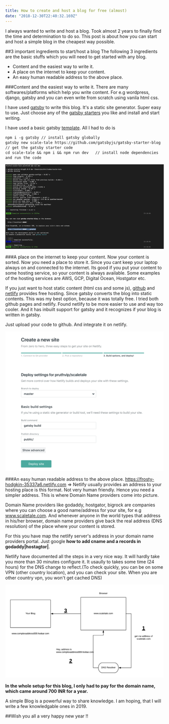 ```yaml
---
title: How to create and host a blog for free (almost)
date: "2018-12-30T22:40:32.169Z"
---
```


I always wanted to write and host a blog. Took almost 2 years to finally find the time and determination to do so. This post is about how you can start and host a simple blog in the cheapest way possible.

##3 important ingredients to start/host a blog
The following 3 ingredients are the basic stuffs which you will need to get started with any blog.

* Content and the easiest way to write it.
* A place on the internet to keep your content.
* An easy human readable address to the above place.

###Content and the easiest way to write it.
There are many softwares/platforms which help you write content. For e.g wordpress, django, gatsby and you can even write from scratch using vanila html css.

I have used [gatsby](https://www.gatsbyjs.org/) to write this blog. It's a static site generator. Super easy to use. Just choose any of the [gatsby starters](https://www.gatsbyjs.org/starters/?v=2) you like and install and start writing.

I have used a basic gatsby [template](https://www.gatsbyjs.org/starters/gatsby-starter-blog/). All I had to do is

    npm i -g gatsby // install gatsby globally
    gatsby new scale-tale https://github.com/gatsbyjs/gatsby-starter-blog   // get the gatsby starter code
    cd scale-tale && npm i && npm run dev   // install node dependencies and run the code

![Image](install-gatsby.png "Gatsby installation")

###A place on the internet to keep your content.
Now your content is sorted. Now you need a place to store it. Since you cant keep your laptop always on and connected to the internet. Its good if you put your content to some hosting service, so your content is always available. Some examples of the hosting services are AWS, GCP, Digital Ocean, Hostgator etc.

If you just want to host static content (html css and some js), [github](https://github.com/) and [netlify](https://netlify.com/) provides free hosting. Since gatsby converts the blog into static contents. This was my best option, because it was totally free. I tried both github pages and netlify. Found netlify to be more easier to use and way too cooler. And it has inbuilt support for gatsby and it recognizes if your blog is written in gatsby.

Just upload your code to github. And integrate it on netlify.

![Image](netlify-config.png "Netlify Configuration")



###An easy human readable address to the above place.
https://frosty-hodgkin-35337a6.netlify.com => Netlify usually provides an address to your hosting place is this format. Not very human friendly.
Hence you need a simpler address. This is where Domain Name providers come into picture.

Domain Name providers like godaddy, hostgator, bigrock are companies where you can choose a good name/address for your site, for e.g www.scaletale.com. And whenever anyone in the world types that address in his/her browser, domain name providers give back the real address (DNS resolution) of the place where your content is stored.

For this you have map the netlify server's address in your domain name providers portal. Just google <strong>how to add cname and a records in godaddy|hostagtor|</strong>.

Netlify have documented all the steps in a very nice way. It will hardly take you more than 30 minutes configure it. It usaully to takes some time (24 hours) for the DNS change to reflect.(To check quickly, you can be on some VPN (other country location), and you can check your site. When you are other country vpn, you won't get cached DNS)

![Image](dns-resolution.png "DNS Resolution")

<strong>In the whole setup for this blog, I only had to pay for the domain name, which came around 700 INR for a year.</strong>


A simple Blog is a powerful way to share knowledge. I am hoping, that I will write a few knowledgable ones in 2019.

##Wish you all a very happy new year !!
